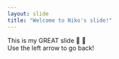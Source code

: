 ```yaml
---
layout: slide
title: "Welcome to Niko's slide!"
---
```

This is my GREAT slide :tada: :tada: <br>
Use the left arrow to go back!
